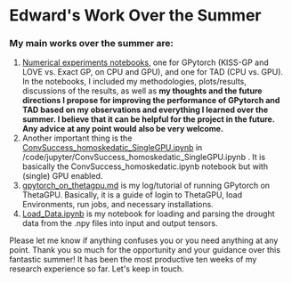# Edward's Work Over the Summer

### My main works over the summer are:
1. [Numerical experiments notebooks](https://github.com/mngom2/Targeted_Adaptive_Design/tree/edward/Numerical_Experiments), one for GPytorch (KISS-GP and LOVE vs. Exact GP, on CPU and GPU), and one for TAD (CPU vs. GPU). In the notebooks, I included my methodologies, plots/results, discussions of the results, as well as **my thoughts and the future directions I propose for improving the performance of GPytorch and TAD based on my observations and everything I learned over the summer. I believe that it can be helpful for the project in the future. Any advice at any point would also be very welcome.**
2. Another important thing is the [ConvSuccess_homoskedatic_SingleGPU.ipynb](https://github.com/mngom2/Targeted_Adaptive_Design/blob/edward/code/jupyter/ConvSuccess_homoskedatic_SingleGPU.ipynb) in /code/jupyter/ConvSuccess_homoskedatic_SingleGPU.ipynb . It is basically the ConvSuccess_homoskedatic.ipynb notebook but with (single) GPU enabled.
3. [gpytorch_on_thetagpu.md](https://github.com/mngom2/Targeted_Adaptive_Design/blob/edward/gpytorch_on_thetagpu.md) is my log/tutorial of running GPytorch on ThetaGPU. Basically, it is a guide of login to ThetaGPU, load Environments, run jobs, and necessary installations.
4. [Load_Data.ipynb](https://github.com/mngom2/Targeted_Adaptive_Design/blob/edward/Load_Data.ipynb) is my notebook for loading and parsing the drought data from the .npy files into input and output tensors.

Please let me know if anything confuses you or you need anything at any point. Thank you so much for the opportunity and your guidance over this fantastic summer! It has been the most productive ten weeks of my research experience so far. Let's keep in touch.
